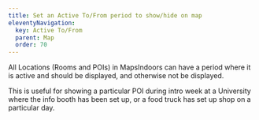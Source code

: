 ```yaml
---
title: Set an Active To/From period to show/hide on map
eleventyNavigation:
  key: Active To/From
  parent: Map
  order: 70
---
```


All Locations (Rooms and POIs) in MapsIndoors can have a period where it is active and should be displayed, and otherwise not be displayed.

This is useful for showing a particular POI during intro week at a University where the info booth has been set up, or a food truck has set up shop on a particular day.
